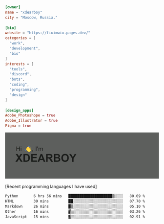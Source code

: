 
```toml
[owner]
name = "xdearboy"
city = "Moscow, Russia."

[bio]
website = "https://fiuimwix.pages.dev/"
categories = [
  "work",
  "development",
  "bio"
]
interests = [
  "tools",
  "discord",
  "bots",
  "coding",
  "programming",
  "design"
]

[design_apps]
Adobe_Photoshope = true
Adobe_Illustrator = true
Figma = true
```

<img src="header.png" alt="xdearboy">

[Recent programming languages I have used]

<!--START_SECTION:waka-->

```txt
Python       6 hrs 56 mins   ████████████████████▒░░░░   80.69 %
HTML         39 mins         ██░░░░░░░░░░░░░░░░░░░░░░░   07.70 %
Markdown     26 mins         █▒░░░░░░░░░░░░░░░░░░░░░░░   05.10 %
Other        16 mins         ▓░░░░░░░░░░░░░░░░░░░░░░░░   03.26 %
JavaScript   15 mins         ▓░░░░░░░░░░░░░░░░░░░░░░░░   02.91 %
```

<!--END_SECTION:waka-->

